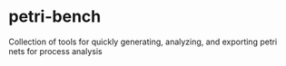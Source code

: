 # petri-bench
Collection of tools for quickly generating, analyzing, and exporting petri nets for process analysis
